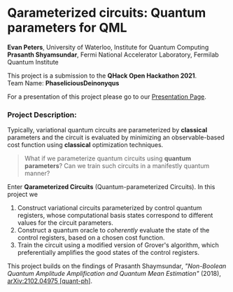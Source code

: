 # Qarameterized circuits: Quantum parameters for QML

**Evan Peters**, University of Waterloo, Institute for Quantum Computing  
**Prasanth Shyamsundar**, Fermi National Accelerator Laboratory, Fermilab Quantum Institute

This project is a submission to the **QHack Open Hackathon 2021**.  
Team Name: **PhaseliciousDeinonyqus**

For a presentation of this project please go to our [Presentation Page](https://peterse.github.io/groveropt).

### Project Description: 

Typically, variational quantum circuits are parameterized by **classical** parameters and the circuit is evaluated by minimizing an observable-based cost function using **classical** optimization techniques.

> What if we parameterize quantum circuits using **quantum parameters**?
Can we train such circuits in a manifestly quantum manner?

Enter **Qarameterized Circuits** (Quantum-parameterized Circuits). In this project we

1. Construct variational circuits parameterized by control quantum registers, whose computational basis states correspond to different values for the circuit parameters.
2. Construct a quantum oracle to *coherently* evaluate the state of the control registers, based on a chosen cost function.
3. Train the circuit using a modified version of Grover's algorithm, which preferentially amplifies the good states of the control registers.

This project builds on the findings of Prasanth Shaymsundar, _"Non-Boolean Quantum Amplitude Amplification and Quantum Mean Estimation"_ (2018), [arXiv:2102.04975 [quant-ph]](https://arxiv.org/abs/2102.04975).